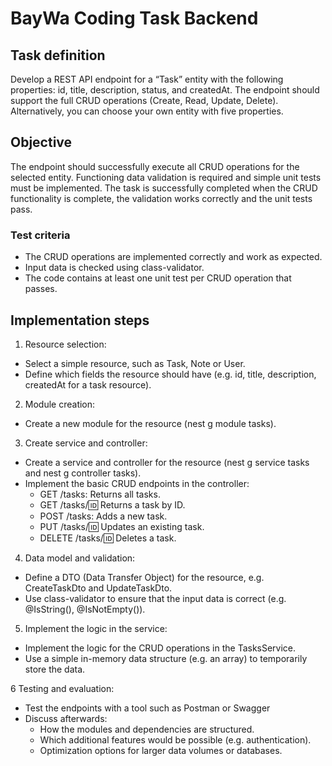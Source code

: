 # BayWa Coding Task Backend

## Task definition

Develop a REST API endpoint for a “Task” entity with the following properties: id, title, description, status, and createdAt. The endpoint should support the full CRUD operations (Create, Read, Update, Delete). Alternatively, you can choose your own entity with five properties.

## Objective

The endpoint should successfully execute all CRUD operations for the selected entity. Functioning data validation is required and simple unit tests must be implemented. The task is successfully completed when the CRUD functionality is complete, the validation works correctly and the unit tests pass.

### Test criteria

- The CRUD operations are implemented correctly and work as expected.
- Input data is checked using class-validator.
- The code contains at least one unit test per CRUD operation that passes.


## Implementation steps

1. Resource selection:    

- Select a simple resource, such as Task, Note or User.
- Define which fields the resource should have (e.g. id, title, description, createdAt for a task resource).

2. Module creation:
  
- Create a new module for the resource (nest g module tasks).

3. Create service and controller:

- Create a service and controller for the resource (nest g service tasks and nest g controller tasks).
- Implement the basic CRUD endpoints in the controller:
  - GET /tasks: Returns all tasks.
  - GET /tasks/:id: Returns a task by ID.
  - POST /tasks: Adds a new task.
  - PUT /tasks/:id: Updates an existing task.
  - DELETE /tasks/:id: Deletes a task.
 
4. Data model and validation:

- Define a DTO (Data Transfer Object) for the resource, e.g. CreateTaskDto and UpdateTaskDto.
- Use class-validator to ensure that the input data is correct (e.g. @IsString(), @IsNotEmpty()).

5. Implement the logic in the service:

- Implement the logic for the CRUD operations in the TasksService.
- Use a simple in-memory data structure (e.g. an array) to temporarily store the data.

6 Testing and evaluation:

- Test the endpoints with a tool such as Postman or Swagger
- Discuss afterwards:
  - How the modules and dependencies are structured.
  - Which additional features would be possible (e.g. authentication).
  - Optimization options for larger data volumes or databases.
